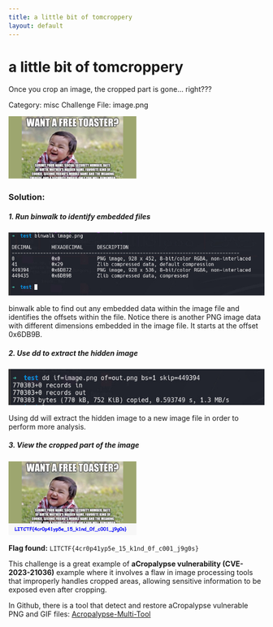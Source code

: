 ```yaml
---
title: a little bit of tomcroppery
layout: default 
---
```


# a little bit of tomcroppery
Once you crop an image, the cropped part is gone... right???

Category: misc
Challenge File: image.png

<img src="image.png" alt="challenge-file" style="width: 50%; height: auto;">

### Solution:

##### 1. Run binwalk to identify embedded files

<img src="image1.png" alt="binwalk-out">

binwalk able to find out any embedded data within the image file and identifies the offsets within the file. Notice there is another PNG image data with different dimensions embedded in the image file. It starts at the offset 0x6DB9B. 

##### 2. Use dd to extract the hidden image

<img src="image2.png" alt="dd-out-png">

Using dd will extract the hidden image to a new image file in order to perform more analysis.

##### 3. View the cropped part of the image

<img src="image3.png" alt="out-png" style="width: 50%; height: auto;">

**Flag found:** `LITCTF{4cr0p41yp5e_15_k1nd_0f_c001_j9g0s}`

This challenge is a great example of **aCropalypse vulnerability (CVE-2023-21036)** example where it involves a flaw in image processing tools that improperly handles cropped areas, allowing sensitive information to be exposed even after cropping. 

In Github, there is a tool that detect and restore aCropalypse vulnerable PNG and GIF files:
[Acropalypse-Multi-Tool](https://github.com/frankthetank-music/Acropalypse-Multi-Tool)


